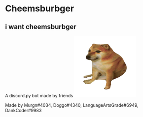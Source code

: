 # Cheemsburbger
 ## i want cheemsburbger 
A discord.py bot made by friends
<img src="Cheems/Baby%20Cheems.png" width="200" height="200" />

Made by Murgn#4034, Doggo#4340, LanguageArtsGrade#6949, DankCoder#9983